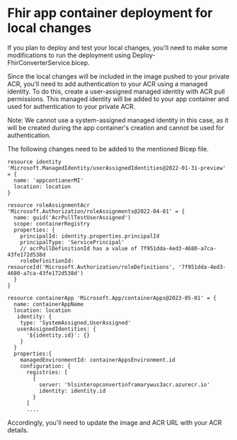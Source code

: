 # Fhir app container deployment for local changes

If you plan to deploy and test your local changes, you'll need to make some modifications to run the deployment using Deploy-FhirConverterService.bicep.

Since the local changes will be included in the image pushed to your private ACR, you'll need to add authentication to your ACR using a managed identity. To do this, create a user-assigned managed identity with ACR pull permissions. This managed identity will be added to your app container and used for authentication to your private ACR.

Note: We cannot use a system-assigned managed identity in this case, as it will be created during the app container's creation and cannot be used for authentication.

The following changes need to be added to the mentioned Bicep file.

```
resource identity 'Microsoft.ManagedIdentity/userAssignedIdentities@2022-01-31-preview' = {
  name: 'appcontianerMI'
  location: location 
}

resource roleAssignmentAcr 'Microsoft.Authorization/roleAssignments@2022-04-01' = {
  name: guid('AcrPullTestUserAssigned')
  scope: containerRegistry
  properties: {
    principalId: identity.properties.principalId  
    principalType: 'ServicePrincipal'
    // acrPullDefinitionId has a value of 7f951dda-4ed3-4680-a7ca-43fe172d538d
    roleDefinitionId: resourceId('Microsoft.Authorization/roleDefinitions', '7f951dda-4ed3-4680-a7ca-43fe172d538d')
  }
}

resource containerApp 'Microsoft.App/containerApps@2023-05-01' = {
  name: containerAppName
  location: location
   identity: {
    type: 'SystemAssigned,UserAssigned'
   userAssignedIdentities: {
      '${identity.id}': {}
    }
  } 
  properties:{
    managedEnvironmentId: containerAppsEnvironment.id
    configuration: {
      registries: [
        {
          server: 'hlsinteropconvertinframarywus3acr.azurecr.io'
          identity: identity.id
        }
      ]  
      ....
```
Accordingly, you'll need to update the image and ACR URL with your ACR details.
